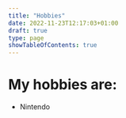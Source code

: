 ```yaml
---
title: "Hobbies"
date: 2022-11-23T12:17:03+01:00
draft: true
type: page
showTableOfContents: true
---
```


# My hobbies are:

* Nintendo
